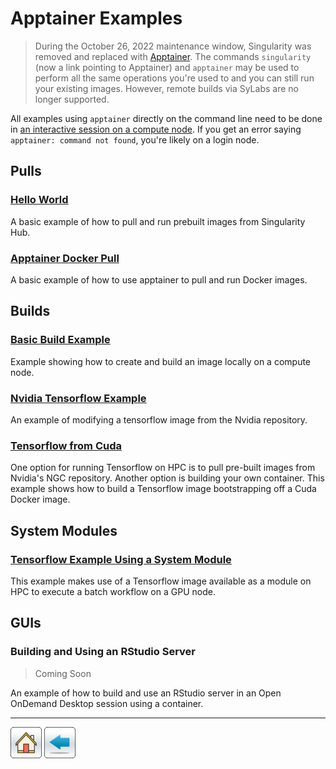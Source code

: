 # Apptainer Examples

> During the October 26, 2022 maintenance window, Singularity was removed and replaced with [Apptainer](https://apptainer.org/). The commands ```singularity``` (now a link pointing to Apptainer) and ```apptainer``` may be used to perform all the same operations you're used to and you can still run your existing images. However, remote builds via SyLabs are no longer supported. 

All examples using ```apptainer``` directly on the command line need to be done in [an interactive session on a compute node](https://public.confluence.arizona.edu/display/UAHPC/Running+Jobs+with+SLURM#RunningJobswithSLURM-interactive-jobsInteractiveJobs). If you get an error saying ```apptainer: command not found```, you're likely on a login node. 

## Pulls

### [Hello World](Hello-World)
A basic example of how to pull and run prebuilt images from Singularity Hub.

### [Apptainer Docker Pull](Apptainer-Docker-Pull)
A basic example of how to use apptainer to pull and run Docker images.

## Builds
### [Basic Build Example](Apptainer-Build)

Example showing how to create and build an image locally on a compute node.

### [Nvidia Tensorflow Example](Nvidia-Tensorflow-Build)

An example of modifying a tensorflow image from the Nvidia repository.

### [Tensorflow from Cuda](Tensorflow-From-Cuda)

One option for running Tensorflow on HPC is to pull pre-built images from Nvidia's NGC repository. Another option is building your own container. This example shows how to build a Tensorflow image bootstrapping off a Cuda Docker image.

## System Modules

### [Tensorflow Example Using a System Module](Tensorflow-Module-Job)

This example makes use of a Tensorflow image available as a module on HPC to execute a batch workflow on a GPU node.

## GUIs

### Building and Using an RStudio Server
> Coming Soon 

An example of how to build and use an RStudio server in an Open OnDemand Desktop session using a container. 


*****
[![](/Images/home.png)](https://ua-researchcomputing-hpc.github.io/) 
[![](/Images/back.png)](../)
